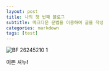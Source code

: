 ```yaml
---
layout: post
title: 나의 첫 번째 블로그
subtitle: 마크다운 문법을 이용하여 글을 작성
categories: markdown
tags: [test]
---
```



![BF 26245210 1](https://user-images.githubusercontent.com/62747570/135580928-c125f5e7-3b4f-4495-a0b7-e170d905a7cf.jpg)

이쁜 셔누!


